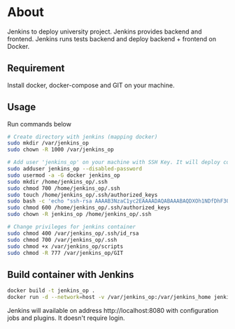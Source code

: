# About
Jenkins to deploy university project. Jenkins provides backend and frontend. Jenkins runs tests backend and deploy backend + frontend on Docker.

## Requirement
Install docker, docker-compose and GIT on your machine.

## Usage
Run commands below
```bash
# Create directory with jenkins (mapping docker)
sudo mkdir /var/jenkins_op
sudo chown -R 1000 /var/jenkins_op

# Add user 'jenkins_op' on your machine with SSH Key. It will deploy containers
sudo adduser jenkins_op --disabled-password
sudo usermod -a -G docker jenkins_op
sudo mkdir /home/jenkins_op/.ssh
sudo chmod 700 /home/jenkins_op/.ssh
sudo touch /home/jenkins_op/.ssh/authorized_keys
sudo bash -c 'echo "ssh-rsa AAAAB3NzaC1yc2EAAAADAQABAAABAQDXOh1NDfDhF3OGifD/MPxoJSDl6wMIpZKman/CiS0NzC3+OkDJLMK5h3ZbOfsWfYuvAXy9cmCaVnseF3zBkqCT1w7NZJMnAP+19OmIbqmF1i/YnSQIJg3W+fxDcNA7FL6bBE03bAYWTcTWflcnetv1iBSdJQCSkZIiay4Z4v7zyx3CyNNTTxuwhN18DXkyFRST9FiOJ+kz6VXODfwMqbAhbVk1E76or/Fpd7kmOwF3PsZfpHURYE+ilzSebkOjsOGlWm+ZIEMwi12Q5sIAzmVHvH9k9wYSf0P0Pjv/ms7vsrEftK+sIil7Igq8rwshu2kA+j9odTJ3KPbrhLFlK8Xx jenkins_op@localhost" > /home/jenkins_op/.ssh/authorized_keys'
sudo chmod 600 /home/jenkins_op/.ssh/authorized_keys
sudo chown -R jenkins_op /home/jenkins_op/.ssh

# Change privileges for jenkins container
sudo chmod 400 /var/jenkins_op/.ssh/id_rsa
sudo chmod 700 /var/jenkins_op/.ssh
sudo chmod +x /var/jenkins_op/scripts
sudo chmod -R 777 /var/jenkins_op/GIT

```

## Build container with Jenkins
```bash
docker build -t jenkins_op .
docker run -d --network=host -v /var/jenkins_op:/var/jenkins_home jenkins_op:latest
```

Jenkins will available on address http://localhost:8080 with configuration jobs and plugins. It doesn't require login.
